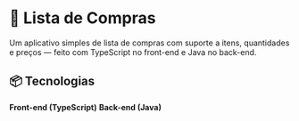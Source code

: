 # 🛒 Lista de Compras

Um aplicativo simples de lista de compras com suporte a itens, quantidades e preços — feito com TypeScript no front-end e Java no back-end.

## 📦 Tecnologias

**Front-end (TypeScript)**
**Back-end (Java)**
